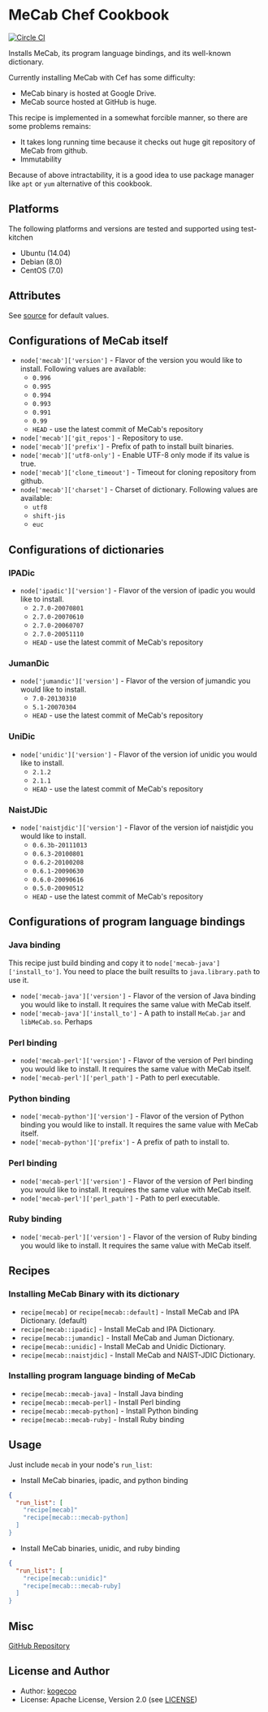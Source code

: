 MeCab Chef Cookbook
=======================

[![Circle CI](https://circleci.com/gh/kogecoo/chef-mecab.svg?style=svg)](https://circleci.com/gh/kogecoo/chef-mecab)

Installs MeCab, its program language bindings, and its well-known dictionary.


 Currently installing MeCab with Cef has some difficulty:

* MeCab binary is hosted at Google Drive.
* MeCab source hosted at GitHub is huge.

This recipe is implemented in a somewhat forcible manner, so there are some problems remains:
* It takes long running time because it checks out huge git repository of MeCab from github.
* Immutability

Because of above intractability, it is a good idea to use package manager like `apt` or `yum` alternative of this cookbook.

Platforms
---------
The following platforms and versions are tested and supported using test-kitchen

* Ubuntu (14.04)
* Debian (8.0)
* CentOS (7.0)

Attributes
-----
See [source](attributes/default.rb) for default values.

## Configurations of MeCab itself
* `node['mecab']['version']` - Flavor of the version you would like to install. Following values are available: 
  * `0.996`
  * `0.995`
  * `0.994`
  * `0.993`
  * `0.991`
  * `0.99`
  * `HEAD` - use the latest commit of MeCab's repository
* `node['mecab']['git_repos']` - Repository to use.
* `node['mecab']['prefix']` - Prefix of path to install built binaries.
* `node['mecab']['utf8-only']` - Enable UTF-8 only mode if its value is true.
* `node['mecab']['clone_timeout']` - Timeout for cloning repository from github.
* `node['mecab']['charset']` - Charset of dictionary. Following values are available:
  * `utf8`
  * `shift-jis`
  * `euc`

## Configurations of dictionaries

### IPADic
* `node['ipadic']['version']` - Flavor of the version of ipadic you would like to install.
  * `2.7.0-20070801`
  * `2.7.0-20070610`
  * `2.7.0-20060707`
  * `2.7.0-20051110`
  * `HEAD` - use the latest commit of MeCab's repository

### JumanDic
* `node['jumandic']['version']` - Flavor of the version of jumandic you would like to install.
  * `7.0-20130310`
  * `5.1-20070304`
  * `HEAD` - use the latest commit of MeCab's repository

### UniDic
* `node['unidic']['version']` - Flavor of the version iof unidic you would like to install.
  * `2.1.2`
  * `2.1.1`
  * `HEAD` - use the latest commit of MeCab's repository

### NaistJDic
* `node['naistjdic']['version']` - Flavor of the version iof naistjdic you would like to install.
  * `0.6.3b-20111013`
  * `0.6.3-20100801`
  * `0.6.2-20100208`
  * `0.6.1-20090630`
  * `0.6.0-20090616`
  * `0.5.0-20090512`
  * `HEAD` - use the latest commit of MeCab's repository

## Configurations of program language bindings

### Java binding

This recipe just build binding and copy it to `node['mecab-java']['install_to']`. You need to place the built resuilts to `java.library.path` to use it.

* `node['mecab-java']['version']` - Flavor of the version of Java binding you would like to install. It requires the same value with MeCab itself.
* `node['mecab-java']['install_to']` - A path to install `MeCab.jar` and `libMeCab.so`. Perhaps

### Perl binding
* `node['mecab-perl']['version']` -  Flavor of the version of Perl binding you would like to install. It requires the same value with MeCab itself.
* `node['mecab-perl']['perl_path']` - Path to perl executable.

### Python binding

* `node['mecab-python']['version']` - Flavor of the version of Python binding you would like to install. It requires the same value with MeCab itself.
* `node['mecab-python']['prefix']` - A prefix of path to install to.


### Perl binding

* `node['mecab-perl']['version']` -  Flavor of the version of Perl binding you would like to install. It requires the same value with MeCab itself.
* `node['mecab-perl']['perl_path']` - Path to perl executable.

### Ruby binding

* `node['mecab-perl']['version']` -  Flavor of the version of Ruby binding you would like to install. It requires the same value with MeCab itself.



Recipes
----------
### Installing MeCab Binary with its dictionary
* `recipe[mecab]` or `recipe[mecab::default]` - Install MeCab and IPA Dictionary. (default)
* `recipe[mecab::ipadic]` - Install MeCab and IPA Dictionary.
* `recipe[mecab::jumandic]` - Install MeCab and Juman Dictionary.
* `recipe[mecab::unidic]` - Install MeCab and Unidic Dictionary.
* `recipe[mecab::naistjdic]` - Install MeCab and NAIST-JDIC Dictionary.

### Installing program language binding of MeCab
* `recipe[mecab::mecab-java]` - Install Java binding
* `recipe[mecab::mecab-perl]` - Install Perl binding
* `recipe[mecab::mecab-python]` - Install Python binding
* `recipe[mecab::mecab-ruby]` - Install Ruby binding

Usage
-----
Just include `mecab` in your node's `run_list`:

* Install MeCab binaries, ipadic, and python binding
```json
{
  "run_list": [
    "recipe[mecab]"
    "recipe[mecab:::mecab-python]
  ]
}
```
* Install MeCab binaries, unidic, and ruby binding
```json
{
  "run_list": [
    "recipe[mecab::unidic]"
    "recipe[mecab:::mecab-ruby]
  ]
}
```

Misc
----
[GitHub Repository](http://github.com/kogecoo/chef-mecab)

License and Author
-------------------
- Author: [kogecoo](http://github.com/kogecoo)
- License: Apache License, Version 2.0 (see [LICENSE](LICENSE))
